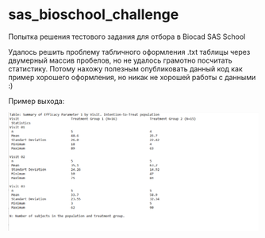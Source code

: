 # sas_bioschool_challenge
Попытка решения тестового задания для отбора в Biocad SAS School

Удалось решить проблему табличного оформления .txt таблицы через двумерный массив пробелов, но не удалось грамотно посчитать статистику. Потому нахожу полезным опубликовать данный код как пример хорошего оформления, но никак не хорошей работы с данными :)

Пример выхода:

![](https://raw.githubusercontent.com/padobrik/sas_bioschool_challenge/main/result_screen.png)
